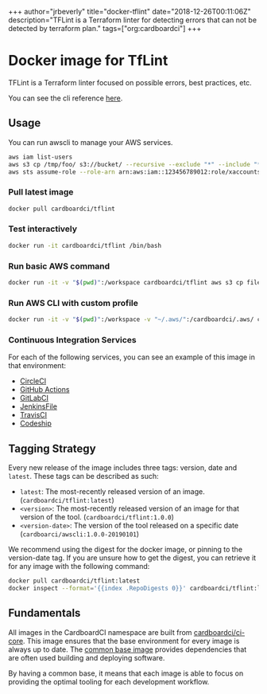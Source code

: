 +++
author="jrbeverly"
title="docker-tflint"
date="2018-12-26T00:11:06Z"
description="TFLint is a Terraform linter for detecting errors that can not be detected by terraform plan."
tags=["org:cardboardci"]
+++

# Docker image for TfLint

TFLint is a Terraform linter focused on possible errors, best practices, etc.

You can see the cli reference [here](https://github.com/terraform-linters/tflint).

## Usage

You can run awscli to manage your AWS services.

```bash
aws iam list-users
aws s3 cp /tmp/foo/ s3://bucket/ --recursive --exclude "*" --include "*.jpg"
aws sts assume-role --role-arn arn:aws:iam::123456789012:role/xaccounts3access --role-session-name s3-access-example
```

### Pull latest image

```bash
docker pull cardboardci/tflint
```

### Test interactively

```bash
docker run -it cardboardci/tflint /bin/bash
```

### Run basic AWS command

```bash
docker run -it -v "$(pwd)":/workspace cardboardci/tflint aws s3 cp file.txt s3://bucket/file.txt
```

### Run AWS CLI with custom profile

```bash
docker run -it -v "$(pwd)":/workspace -v "~/.aws/":/cardboardci/.aws/ cardboardci/tflint aws s3 cp file.txt s3://bucket/file.txt
```

### Continuous Integration Services

For each of the following services, you can see an example of this image in that environment:

* [CircleCI](usages/circleci)
* [GitHub Actions](usages/github)
* [GitLabCI](usages/gitlabci)
* [JenkinsFile](usages/jenkins)
* [TravisCI](usages/travisci)
* [Codeship](usages/codeship)

## Tagging Strategy

Every new release of the image includes three tags: version, date and `latest`. These tags can be described as such:

* `latest`: The most-recently released version of an image. (`cardboardci/tflint:latest`)
* `<version>`: The most-recently released version of an image for that version of the tool. (`cardboardci/tflint:1.0.0`)
* `<version-date>`: The version of the tool released on a specific date (`cardboarci/awscli:1.0.0-20190101`)

We recommend using the digest for the docker image, or pinning to the version-date tag. If you are unsure how to get the digest, you can retrieve it for any image with the following command:

```bash
docker pull cardboardci/tflint:latest
docker inspect --format='{{index .RepoDigests 0}}' cardboardci/tflint:latest
```

## Fundamentals

All images in the CardboardCI namespace are built from [cardboardci/ci-core](https://hub.docker.com/r/cardboardci/ci-core). This image ensures that the base environment for every image is always up to date. The [common base image](https://cardboardci.jrbeverly.dev/core/) provides dependencies that are often used building and deploying software.

By having a common base, it means that each image is able to focus on providing the optimal tooling for each development workflow.
